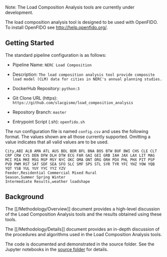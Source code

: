 Note: The Load Composition Analysis tools are currently under development.

The load composition analysis tool is designed to be used with OpenFIDO.  To install OpenFIDO see http://help.openfido.org/.  

## Getting Started

The standard pipeline configuration is as follows:

- Pipeline Name: `NERC Load Composition`

- Description: `The load composition analysis tool provide composite load model (CLM) data for cities in NERC's annual planning studies.`

- DockerHub Repository: `python:3`

- Git Clone URL (https): `https://github.com/slacgismo/load_composition_analysis`

- Repository Branch: `master`

- Entrypoint Script (.sh): `openfido.sh`

The run configuration file is named `config.csv` and uses the following format. The values shown are all those currently supported.  Omitting a value indicates that all valid values are to be used.

~~~
City,ABI ALB AMA ATL AUS BDL BDR BFL BNA BOS BTW BUF BWI CHS CLE CLT CRP CRW CYS DEN DFW DLH DTW ECG FAR GAI GEI GRB IAH JAX LAX LIT MAG MCI MIA MKE MSG MSP MSY NYC OKC OMA ONT ORG ORH PDX PHL PHX PIT PSP PVD PWM RST SAT SDF SEA SFO SLC SMF SPS STL SYR TYR YFC YHZ YOW YQB YQT YSB YUL YUY YYC YYZ YZV
Feeder,Residential Commercial Mixed Rural
Season,Summer Spring Winter
Intermediate Results,weather loadshape
~~~

## Background

The [[/Methodology/Overview]] document provides a high-level discussion of the Load Composition Analysis tools and the results obtained using these tools.

The [[/Methodology/Details]] document provides an in-depth discussion of the procedures and algorithms used in the Load Composition Analysis tools.

The code is documented and demonstrated in the source folder.  See the Jupyter notebooks in the [source folder](https://github.com/slacgismo/load_composition_analysis/tree/master/src) for details.
